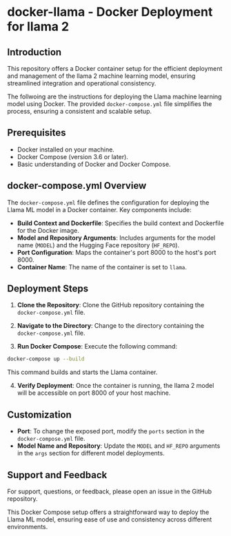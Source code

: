 # docker-llama - Docker Deployment for llama 2

## Introduction
This repository offers a Docker container setup for the efficient deployment and management of the llama 2 machine learning model, ensuring streamlined integration and operational consistency.

The follwoing are the instructions for deploying the Llama machine learning model using Docker. The provided `docker-compose.yml` file simplifies the process, ensuring a consistent and scalable setup.

## Prerequisites
- Docker installed on your machine.
- Docker Compose (version 3.6 or later).
- Basic understanding of Docker and Docker Compose.

## docker-compose.yml Overview
The `docker-compose.yml` file defines the configuration for deploying the Llama ML model in a Docker container. Key components include:
- **Build Context and Dockerfile**: Specifies the build context and Dockerfile for the Docker image.
- **Model and Repository Arguments**: Includes arguments for the model name (`MODEL`) and the Hugging Face repository (`HF_REPO`).
- **Port Configuration**: Maps the container's port 8000 to the host's port 8000.
- **Container Name**: The name of the container is set to `llama`.

## Deployment Steps
1. **Clone the Repository**: Clone the GitHub repository containing the `docker-compose.yml` file.
   
2. **Navigate to the Directory**: Change to the directory containing the `docker-compose.yml` file.
   
3. **Run Docker Compose**: Execute the following command:
```bash
docker-compose up --build
```
This command builds and starts the Llama container.

4. **Verify Deployment**: Once the container is running, the llama 2 model will be accessible on port 8000 of your host machine.

## Customization
- **Port**: To change the exposed port, modify the `ports` section in the `docker-compose.yml` file.
- **Model Name and Repository**: Update the `MODEL` and `HF_REPO` arguments in the `args` section for different model deployments.

## Support and Feedback
For support, questions, or feedback, please open an issue in the GitHub repository.

This Docker Compose setup offers a straightforward way to deploy the Llama ML model, ensuring ease of use and consistency across different environments.

